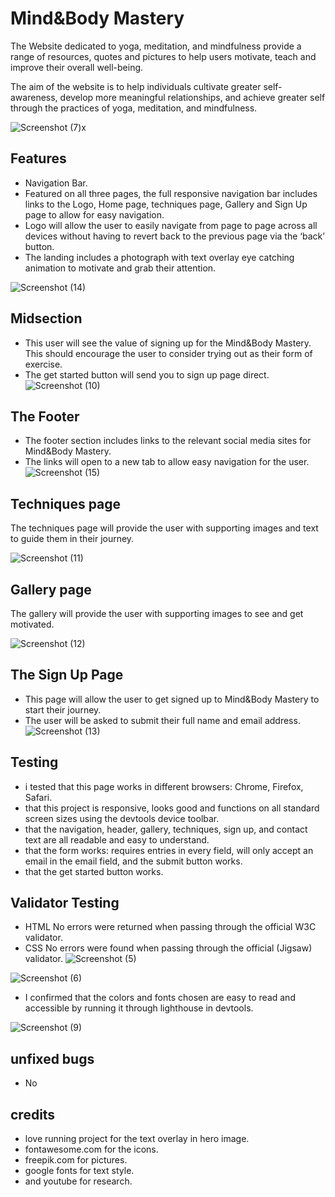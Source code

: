 
# Mind&Body Mastery

The Website dedicated to yoga, meditation, and mindfulness provide a range of resources, quotes and pictures to help users motivate, teach and improve their overall well-being.

The aim of the website is to help individuals cultivate greater self-awareness, develop more meaningful relationships, and achieve greater self through the practices of yoga, meditation, and mindfulness.




![Screenshot (7)x](https://user-images.githubusercontent.com/127791713/229752948-19eecc20-81fa-4d20-b338-6e9d9ca92198.png)


## Features

- Navigation Bar.
- Featured on all three pages, the full responsive navigation bar includes links to the Logo, Home page, techniques page, Gallery and Sign Up page to allow for easy navigation.
- Logo will allow the user to easily navigate from page to page across all devices without having to revert back to the previous page via the ‘back’ button.
- The landing includes a photograph with text overlay eye catching animation to motivate and grab their attention.

![Screenshot (14)](https://user-images.githubusercontent.com/127791713/229758070-43d873e1-988d-4866-8171-50dda53ca90d.png)

## Midsection
- This user will see the value of signing up for the Mind&Body Mastery. This should encourage the user to consider trying out as their form of exercise.
- The get started button will send you to sign up page direct.
![Screenshot (10)](https://user-images.githubusercontent.com/127791713/229758491-eb2236bd-7fc7-4ed8-8575-5ee9b0e139c1.png)

## The Footer

- The footer section includes links to the relevant social media sites for Mind&Body Mastery. 
- The links will open to a new tab to allow easy navigation for the user.
![Screenshot (15)](https://user-images.githubusercontent.com/127791713/229762832-8d7b24fd-6c51-440d-93a6-013f8e80d11b.png)

## Techniques page
The techniques page will provide the user with supporting images and text to guide them in their journey.

![Screenshot (11)](https://user-images.githubusercontent.com/127791713/229764746-54053c62-f51a-41ee-bd41-37c5a765b2d1.png)

## Gallery page

The gallery will provide the user with supporting images to see and get motivated.

![Screenshot (12)](https://user-images.githubusercontent.com/127791713/229763246-2e2dd0a1-99c6-48c3-957c-008106671d25.png)

## The Sign Up Page

- This page will allow the user to get signed up to Mind&Body Mastery to start their journey.
- The user will be asked to submit their full name and email address.
![Screenshot (13)](https://user-images.githubusercontent.com/127791713/229765857-c2c6e07e-71ae-479b-b997-62a6222c2df7.png)

## Testing
- i tested that this page works in different browsers: Chrome, Firefox, Safari.
- that this project is responsive, looks good and functions on all standard screen sizes using the devtools device toolbar.
- that the navigation, header, gallery, techniques, sign up, and contact text are all readable and easy to understand.
- that the form works: requires entries in every field, will only accept an email in the email field, and the submit button works.
- that the get started button works.

## Validator Testing
- HTML No errors were returned when passing through the official W3C validator.
- CSS No errors were found when passing through the official (Jigsaw) validator.
![Screenshot (5)](https://user-images.githubusercontent.com/127791713/229769391-ef8cea4e-2141-4eed-9bfd-8b4c1120206c.png)

![Screenshot (6)](https://user-images.githubusercontent.com/127791713/229769688-12dea8a1-8fb2-4445-8481-d3ee01d500d6.png)

- I confirmed that the colors and fonts chosen are easy to read and accessible by running it through lighthouse in devtools.

![Screenshot (9)](https://user-images.githubusercontent.com/127791713/229770748-642ddd5e-2473-480e-998e-dc7ae9e0520b.png)

## unfixed bugs 
- No

## credits
- love running project for the text overlay in hero image.
- fontawesome.com for the icons.
- freepik.com for pictures.
- google fonts for text style.
- and youtube for research.
